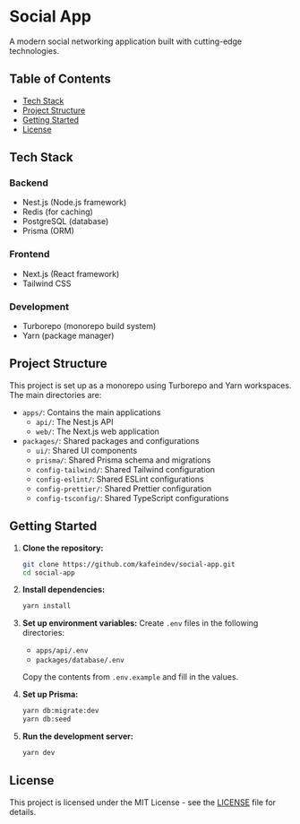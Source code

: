 # Social App

A modern social networking application built with cutting-edge technologies.

## Table of Contents
- [Tech Stack](#tech-stack)
- [Project Structure](#project-structure)
- [Getting Started](#getting-started)
- [License](#license)

## Tech Stack

### Backend
- Nest.js (Node.js framework)
- Redis (for caching)
- PostgreSQL (database)
- Prisma (ORM)

### Frontend
- Next.js (React framework)
- Tailwind CSS

### Development
- Turborepo (monorepo build system)
- Yarn (package manager)

## Project Structure

This project is set up as a monorepo using Turborepo and Yarn workspaces. The main directories are:

- `apps/`: Contains the main applications
  - `api/`: The Nest.js API
  - `web/`: The Next.js web application
- `packages/`: Shared packages and configurations
  - `ui/`: Shared UI components
  - `prisma/`: Shared Prisma schema and migrations
  - `config-tailwind/`: Shared Tailwind configuration
  - `config-eslint/`: Shared ESLint configurations
  - `config-prettier/`: Shared Prettier configuration
  - `config-tsconfig/`: Shared TypeScript configurations

## Getting Started

1. **Clone the repository:**
   ```bash
   git clone https://github.com/kafeindev/social-app.git
   cd social-app
   ```

2. **Install dependencies:**
   ```bash
   yarn install
   ```

3. **Set up environment variables:**
   Create `.env` files in the following directories:
   - `apps/api/.env`
   - `packages/database/.env`

   Copy the contents from `.env.example` and fill in the values.

4. **Set up Prisma:**
   ```bash
   yarn db:migrate:dev
   yarn db:seed
   ```

5. **Run the development server:**
   ```bash
   yarn dev
   ```

## License

This project is licensed under the MIT License - see the [LICENSE](LICENSE) file for details.